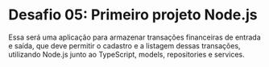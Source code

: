 # Desafio 05: Primeiro projeto Node.js

Essa será uma aplicação para armazenar transações financeiras de entrada e saída, que deve permitir o cadastro e a listagem dessas transações, utilizando Node.js junto ao TypeScript, models, repositories e services.
